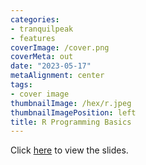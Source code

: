 ```yaml
---
categories:
- tranquilpeak
- features
coverImage: /cover.png
coverMeta: out
date: "2023-05-17"
metaAlignment: center
tags:
- cover image
thumbnailImage: /hex/r.jpeg
thumbnailImagePosition: left
title: R Programming Basics
---
```


Click [here](/slides/4Introduction_to_R_and_RStudio/5_basics_IASSL.html) to view the slides.
